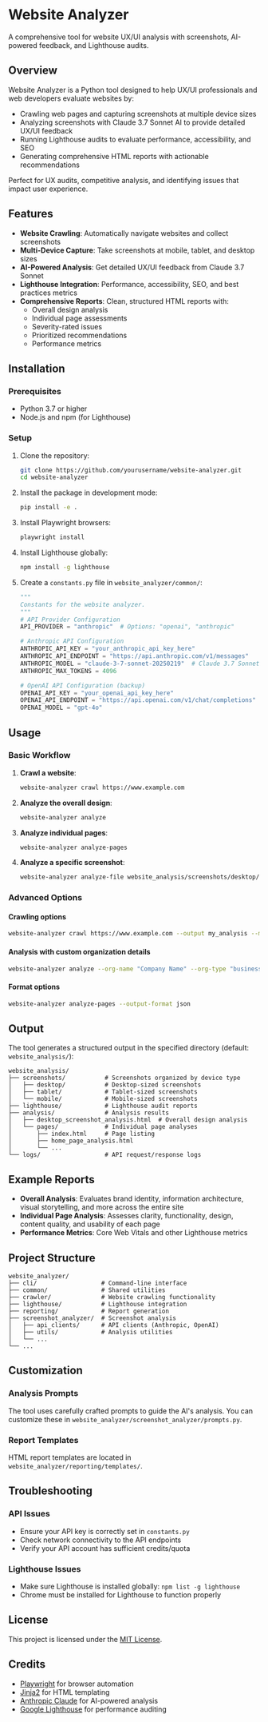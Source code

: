 # Website Analyzer

A comprehensive tool for website UX/UI analysis with screenshots, AI-powered feedback, and Lighthouse audits.

## Overview

Website Analyzer is a Python tool designed to help UX/UI professionals and web developers evaluate websites by:

- Crawling web pages and capturing screenshots at multiple device sizes
- Analyzing screenshots with Claude 3.7 Sonnet AI to provide detailed UX/UI feedback
- Running Lighthouse audits to evaluate performance, accessibility, and SEO
- Generating comprehensive HTML reports with actionable recommendations

Perfect for UX audits, competitive analysis, and identifying issues that impact user experience.

## Features

- **Website Crawling**: Automatically navigate websites and collect screenshots
- **Multi-Device Capture**: Take screenshots at mobile, tablet, and desktop sizes
- **AI-Powered Analysis**: Get detailed UX/UI feedback from Claude 3.7 Sonnet
- **Lighthouse Integration**: Performance, accessibility, SEO, and best practices metrics
- **Comprehensive Reports**: Clean, structured HTML reports with:
  - Overall design analysis
  - Individual page assessments
  - Severity-rated issues
  - Prioritized recommendations
  - Performance metrics

## Installation

### Prerequisites

- Python 3.7 or higher
- Node.js and npm (for Lighthouse)

### Setup

1. Clone the repository:
   ```bash
   git clone https://github.com/yourusername/website-analyzer.git
   cd website-analyzer
   ```

2. Install the package in development mode:
   ```bash
   pip install -e .
   ```

3. Install Playwright browsers:
   ```bash
   playwright install
   ```

4. Install Lighthouse globally:
   ```bash
   npm install -g lighthouse
   ```

5. Create a `constants.py` file in `website_analyzer/common/`:
   ```python
   """
   Constants for the website analyzer.
   """
   # API Provider Configuration
   API_PROVIDER = "anthropic"  # Options: "openai", "anthropic"

   # Anthropic API Configuration
   ANTHROPIC_API_KEY = "your_anthropic_api_key_here"
   ANTHROPIC_API_ENDPOINT = "https://api.anthropic.com/v1/messages"
   ANTHROPIC_MODEL = "claude-3-7-sonnet-20250219"  # Claude 3.7 Sonnet
   ANTHROPIC_MAX_TOKENS = 4096

   # OpenAI API Configuration (backup)
   OPENAI_API_KEY = "your_openai_api_key_here"
   OPENAI_API_ENDPOINT = "https://api.openai.com/v1/chat/completions"
   OPENAI_MODEL = "gpt-4o"
   ```

## Usage

### Basic Workflow

1. **Crawl a website**:
   ```bash
   website-analyzer crawl https://www.example.com
   ```

2. **Analyze the overall design**:
   ```bash
   website-analyzer analyze
   ```

3. **Analyze individual pages**:
   ```bash
   website-analyzer analyze-pages
   ```

4. **Analyze a specific screenshot**:
   ```bash
   website-analyzer analyze-file website_analysis/screenshots/desktop/000_example.com_homepage.png
   ```

### Advanced Options

#### Crawling options
```bash
website-analyzer crawl https://www.example.com --output my_analysis --max-pages 20 --timeout 45000 --wait 3 --no-lighthouse
```

#### Analysis with custom organization details
```bash
website-analyzer analyze --org-name "Company Name" --org-type "business" --org-purpose "To sell products"
```

#### Format options
```bash
website-analyzer analyze-pages --output-format json
```

## Output

The tool generates a structured output in the specified directory (default: `website_analysis/`):

```
website_analysis/
├── screenshots/           # Screenshots organized by device type
│   ├── desktop/           # Desktop-sized screenshots
│   ├── tablet/            # Tablet-sized screenshots
│   └── mobile/            # Mobile-sized screenshots
├── lighthouse/            # Lighthouse audit reports
├── analysis/              # Analysis results
│   ├── desktop_screenshot_analysis.html  # Overall design analysis
│   └── pages/             # Individual page analyses
│       ├── index.html     # Page listing
│       ├── home_page_analysis.html
│       └── ...
└── logs/                  # API request/response logs
```

## Example Reports

- **Overall Analysis**: Evaluates brand identity, information architecture, visual storytelling, and more across the entire site
- **Individual Page Analysis**: Assesses clarity, functionality, design, content quality, and usability of each page
- **Performance Metrics**: Core Web Vitals and other Lighthouse metrics

## Project Structure

```
website_analyzer/
├── cli/                  # Command-line interface
├── common/               # Shared utilities
├── crawler/              # Website crawling functionality
├── lighthouse/           # Lighthouse integration
├── reporting/            # Report generation
├── screenshot_analyzer/  # Screenshot analysis
│   ├── api_clients/      # API clients (Anthropic, OpenAI)
│   ├── utils/            # Analysis utilities
│   └── ...
└── ...
```

## Customization

### Analysis Prompts

The tool uses carefully crafted prompts to guide the AI's analysis. You can customize these in `website_analyzer/screenshot_analyzer/prompts.py`.

### Report Templates

HTML report templates are located in `website_analyzer/reporting/templates/`.

## Troubleshooting

### API Issues
- Ensure your API key is correctly set in `constants.py`
- Check network connectivity to the API endpoints
- Verify your API account has sufficient credits/quota

### Lighthouse Issues
- Make sure Lighthouse is installed globally: `npm list -g lighthouse`
- Chrome must be installed for Lighthouse to function properly

## License

This project is licensed under the [MIT License](LICENSE).

## Credits

- [Playwright](https://playwright.dev/) for browser automation
- [Jinja2](https://jinja.palletsprojects.com/) for HTML templating
- [Anthropic Claude](https://www.anthropic.com/claude) for AI-powered analysis
- [Google Lighthouse](https://developers.google.com/web/tools/lighthouse) for performance auditing